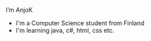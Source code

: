 I’m AnjoK
- I'm a Computer Science student from Finland
- I'm learning java, c#, html, css etc.

<!---
Anj0K/Anj0K is a ✨ special ✨ repository because its `README.md` (this file) appears on your GitHub profile.
You can click the Preview link to take a look at your changes.
--->
